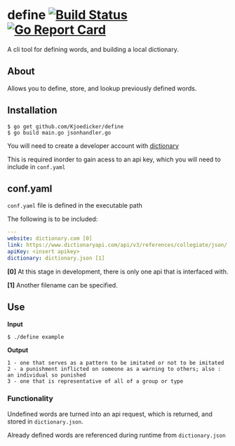 # define [![Build Status](https://travis-ci.com/Kjoedicker/define.svg?branch=master)](https://travis-ci.com/Kjoedicker/define) [![Go Report Card](https://goreportcard.com/badge/github.com/Kjoedicker/define)](https://goreportcard.com/report/github.com/Kjoedicker/define)
A cli tool for defining words, and building a local dictionary.

## About
Allows you to define, store, and lookup previously defined words.

## Installation

```console
$ go get github.com/Kjoedicker/define
$ go build main.go jsonhandler.go
```

You will need to create a developer account with [dictionary](https://dictionaryapi.com)

This is required inorder to gain acess to an api key, which you will need to include in ```conf.yaml```

## conf.yaml

```conf.yaml``` file is defined in the executable path

The following is to be included:

```yaml
---
website: dictionary.com [0]
link: https://www.dictionaryapi.com/api/v3/references/collegiate/json/
apiKey: <insert apikey>
dictionary: dictionary.json [1]
```

**[0]** At this stage in development, there is only one api that is interfaced with.

**[1]** Another filename can be specified.

## Use

**Input**
```
$ ./define example
```
**Output**
```
1 - one that serves as a pattern to be imitated or not to be imitated
2 - a punishment inflicted on someone as a warning to others; also : an individual so punished
3 - one that is representative of all of a group or type
```

### Functionality

Undefined words are turned into an api request, which is returned, and stored in ```dictionary.json```. 

Already defined words are referenced during runtime from ```dictionary.json```

